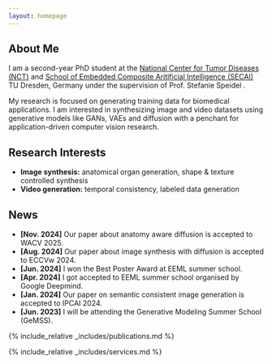 ```yaml
---
layout: homepage
---
```


## About Me

I am a second-year PhD student at the [National Center for Tumor Diseases (NCT)](https://www.nct-dresden.de/en/research/departments-and-groups/translational-surgical-oncology/translational-surgical-oncology) and [School of Embedded Composite Aritificial Intelligence (SECAI)](https://secai.org/) TU Dresden, Germany under the supervision of Prof. Stefanie Speidel .

My research is focused on generating training data for biomedical applications. I am interested in synthesizing image and video datasets using generative models like GANs, VAEs and diffusion with a penchant for application-driven computer vision research.

## Research Interests

- **Image synthesis:** anatomical organ generation, shape & texture controlled synthesis 
- **Video generation:** temporal consistency, labeled data generation

## News

- **[Nov. 2024]** Our paper about anatomy aware diffusion is accepted to WACV 2025.
- **[Aug. 2024]** Our paper about image synthesis with diffusion is accepted to ECCVw 2024.
- **[Jun. 2024]** I won the Best Poster Award at EEML summer school.
- **[Apr. 2024]** I got accepted to EEML summer school organised by Google Deepmind.
- **[Jan. 2024]** Our paper on semantic consistent image generation is accepted to IPCAI 2024.
- **[Jun. 2023]** I will be attending the Generative Modeling Summer School (GeMSS).

{% include_relative _includes/publications.md %}

{% include_relative _includes/services.md %}
